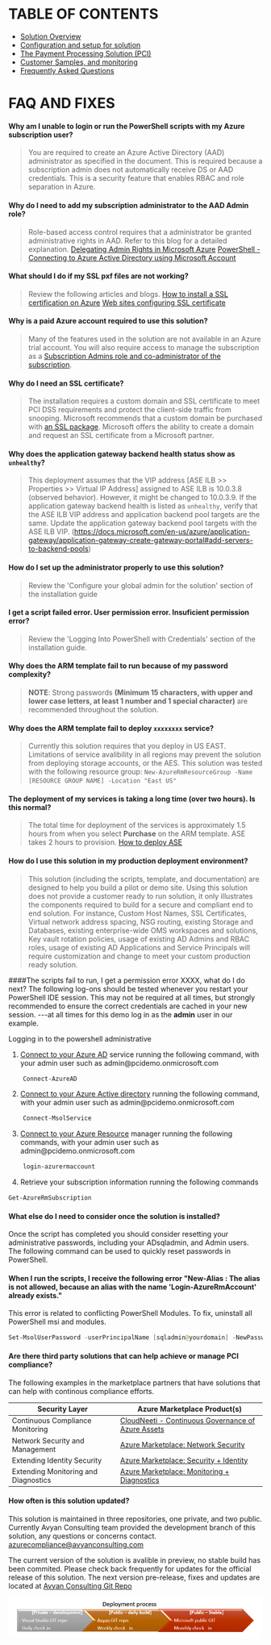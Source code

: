 
# TABLE OF CONTENTS 
<!-- TOC -->
- <a href="Overview.md"> Solution Overview </a> 
- <a href="Configuration.md"> Configuration and setup for solution </a> 
- <a href="Payment processing solution.md"> The Payment Processing Solution (PCI)</a> 
- <a href="Payment Sample dataset.md"> Customer Samples, and monitoring</a> 
- <a href="FAQ.md"> Frequently Asked Questions </a> 


<!-- /TOC -->

# FAQ AND FIXES

#### Why am I unable to login or run the PowerShell scripts with my Azure subscription user? 
> You are required to create an Azure Active Directory (AAD) administrator as specified in the document. This is required because a subscription admin does not automatically receive DS or AAD credentials. This is a security feature that enables RBAC and role separation in Azure.
#### Why do I need to add my subscription administrator to the AAD Admin role?
>Role-based access control requires that a administrator be granted administrative rights in AAD. Refer to this blog for a detailed explanation.
> [Delegating Admin Rights in Microsoft Azure](https://www.petri.com/delegating-admin-rights-in-microsoft-azure)
> [PowerShell - Connecting to Azure Active Directory using Microsoft Account](http://stackoverflow.com/questions/29485364/powershell-connecting-to-azure-active-directory-using-microsoft-account)
#### What should I do if my SSL pxf files are not working?
> Review the following articles and blogs.
> [How to install a SSL certification on Azure](https://www.ssl.com/how-to/install-a-ssl-certificate-on-a-microsoft-azure-web-appwebsite-and-cloud-service/)
> [Web sites configuring SSL certificate](https://docs.microsoft.com/en-us/azure/app-service-web/web-sites-configure-ssl-certificate)
#### Why is a paid Azure account required to use this solution?
> Many of the features used in the solution are not available in an Azure trial account. You will also require access to manage the subscription as a [Subscription Admins role and co-administrator of the subscription](https://docs.microsoft.com/en-us/azure/active-directory/active-directory-assign-admin-roles#global-administrator).
#### Why do I need an SSL certificate?
> The installation requires a custom domain and SSL certificate to meet PCI DSS requirements and protect the client-side traffic from snooping. Microsoft
recommends that a custom domain be purchased with [an SSL package](https://d.docs.live.net/7b2b5032e10686e1/Azure%20Compliance/PCI%20DSS%20quickstart/1.%09https:/docs.microsoft.com/en-us/azure/app-service-web/web-sites-purchase-ssl-web-site).
Microsoft offers the ability to create a domain and request an SSL certificate from a Microsoft partner.
#### Why does the application gateway backend health status show as `unhealthy`?
> This deployment assumes that the VIP address [ASE ILB >> Properties >> Virtual IP Address] assigned to ASE ILB is 10.0.3.8 (observed behavior). However, it might be changed to 10.0.3.9. If the application gateway backend health is listed as `unhealthy`, verify that the ASE ILB VIP address and application backend pool targets are the same. Update the application gateway backend pool targets with the ASE ILB VIP. (https://docs.microsoft.com/en-us/azure/application-gateway/application-gateway-create-gateway-portal#add-servers-to-backend-pools)
#### How do I set up the administrator properly to use this solution?
> Review the 'Configure your global admin for the solution' section of the installation guide
#### I get a script failed error. User permission error. Insuficient permission error?
> Review the 'Logging Into PowerShell with Credentials' section of the installation guide.
#### Why does the ARM template fail to run because of my password complexity?
> **NOTE**: Strong passwords **(Minimum 15 characters, with upper and lower case letters, at least 1 number and 1 special character)** are recommended throughout the solution.
#### Why does the ARM template fail to deploy `xxxxxxxx` service?
> Currently this solution requires that you deploy in US EAST. Limitations of service avalibility in all regions may prevent the solution from deploying storage accounts, or the AES. This solution was tested with the following resource group: `New-AzureRmResourceGroup -Name [RESOURCE GROUP NAME] -Location "East US"`
#### The deployment of my services is taking a long time (over two hours). Is this normal?
> The total time for deployment of the services is approximately 1.5 hours from when you select **Purchase** on the ARM template. ASE takes 2 hours to provision.
[How to deploy ASE](http://www.bizbert.com/bizbert/2016/01/07/AppServiceEnvironmentsHowToDeployAPIAppsToAVirtualNetwork.aspx)
#### How do I use this solution in my production deployment environment?
> This solution (including the scripts, template, and documentation) are designed to help you build a pilot or demo site. Using this solution does not provide a customer ready to run solution, it only illustrates the components required to build for a secure and compliant end to end solution. For instance, Custom Host Names, SSL Certificates, Virtual network address spacing, NSG routing, existing Storage and Databases, existing enterprise-wide OMS workspaces and solutions, Key vault rotation policies, usage of existing AD Admins and RBAC roles, usage of existing AD Applications and Service Principals will require customization and change to meet your custom production ready solution.

####The scripts fail to run, I get a permission error XXXX, what do I do next?
The following log-ons should be tested whenever you restart your PowerShell
IDE session. This may not be required at all times, but strongly recommended to
ensure the correct credentials are cached in your new session. ---at all times
for this demo log in as the **admin** user in our example.

Logging in to the powershell administrative


1.  [Connect to your Azure
    AD](https://docs.microsoft.com/en-us/powershell/module/azuread/connect-azuread?view=azureadps-2.0)
    service running the following command, with your admin user such as
    admin\@pcidemo.onmicrosoft.com
```powershell
    Connect-AzureAD
```
2.  [Connect to your Azure Active
    directory](https://docs.microsoft.com/en-us/powershell/module/msonline/connect-msolservice?view=azureadps-1.0)
    running the following command, with your admin user such as
    admin\@pcidemo.onmicrosoft.com
```powershell
    Connect-MsolService
```
3.  [Connect to your Azure
    Resource](https://msdn.microsoft.com/en-us/library/mt125356.aspx) manager
    running the following commands, with your admin user such as
    admin\@pcidemo.onmicrosoft.com
```powershell
    login-azurermaccount
```
4.  Retrieve your subscription information running the following commands
```powershell
Get-AzureRmSubscription
```

#### What else do I need to consider once the solution is installed?
Once the script has completed you should consider resetting your administrative passwords, including your ADsqladmin, and Admin users. The following command can be used to quickly reset passwords in PowerShell. 

#### When I run the scripts, I receive the following error "New-Alias : The alias is not allowed, because an alias with the name 'Login-AzureRmAccount' already exists."
This error is related to conflicting PowerShell Modules. To fix, uninstall all PowerShell msi and modules. 

```powershell
Set-MsolUserPassword -userPrincipalName [sqladmin@yourdomain] -NewPassword [NEWPASSWORD] -ForceChangePassword $false
```

#### Are there third party solutions that can help achieve or manage PCI compliance?
The following examples in the marketplace partners that have solutions that can help with continous compliance efforts.

| Security Layer                           	| Azure Marketplace Product(s)                                                                                                                                         	|
|------------------------------------------	|----------------------------------------------------------------------------------------------------------------------------------------------------------------------	|
| Continuous Compliance Monitoring         	| [CloudNeeti - Continuous Governance of Azure Assets](https://azuremarketplace.microsoft.com/en-us/marketplace/apps/cloudneeti.cloudneeti_enterpise?tab=Overview)     	|
| Network Security and Management      	| [Azure Marketplace: Network Security](https://azuremarketplace.microsoft.com/en-us/marketplace/apps/category/networking?page=1)                                     	|
| Extending Identity Security           	| [Azure Marketplace: Security + Identity](https://azuremarketplace.microsoft.com/en-us/marketplace/apps/category/security-identity?page=1)                           	|
| Extending Monitoring and Diagnostics 	| [Azure Marketplace: Monitoring + Diagnostics](https://azuremarketplace.microsoft.com/en-us/marketplace/apps/category/monitoring-management?page=1&subcategories=monitoring-diagnostics) 	|

 #### How often is this solution updated? 

This solution is maintained in three repositories, one private, and two public. Currently Avyan Consulting team provided the development branch of this solution, any questions or concerns contact. azurecompliance@avyanconsulting.com 

The current version of the solution is avalible in preview,  no stable build has been commited.
 Please check back frequently for updates for the official release of this solution.
The next version pre-release, fixes and updates are located at [Avyan Consulting Git Repo](https://github.com/AvyanConsultingCorp/pci-paas-webapp-ase-sqldb-appgateway-keyvault-oms/)


  ![](images/deploy.png)
  
  